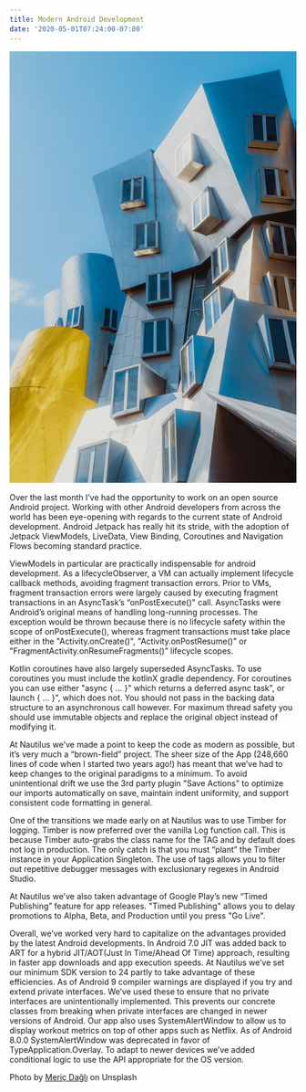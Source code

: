 ```yaml
---
title: Modern Android Development
date: '2020-05-01T07:24:00-07:00'
---
```

![Modern](/assets/images/modern.jpg)

Over the last month I’ve had the opportunity to work on an open source Android project.  Working with other Android developers from across the world has been eye-opening with regards to the current state of Android development.  Android Jetpack has really hit its stride, with the adoption of Jetpack ViewModels, LiveData, View Binding, Coroutines and Navigation Flows becoming standard practice.  

ViewModels in particular are practically indispensable for android development.  As a lifecycleObserver, a VM can actually implement lifecycle callback methods, avoiding fragment transaction errors. Prior to VMs, fragment transaction errors were largely caused by executing fragment transactions in an AsyncTask’s “onPostExecute()" call.  AsyncTasks were Android’s original means of handling long-running processes. The exception would be thrown because there is no lifecycle safety within the scope of onPostExecute(), whereas fragment transactions must take place either in the "Activity.onCreate()", "Activity.onPostResume()" or "FragmentActivity.onResumeFragments()” lifecycle scopes. 

Kotlin coroutines have also largely superseded AsyncTasks.  To use coroutines you must include the kotlinX gradle dependency. For coroutines you can use either "async { ... }" which returns a deferred async task", or launch { ... }", which does not.  You should not pass in the backing data structure to an asynchronous call however. For maximum thread safety you should use immutable objects and replace the original object instead of modifying it.

At Nautilus we’ve made a point to keep the code as modern as possible,  but it’s very much a “brown-field” project. The sheer size of the App (248,660 lines of code when I started two years ago!) has meant that we’ve had to keep changes to the original paradigms to a minimum.  To avoid unintentional drift we use the 3rd party plugin "Save Actions" to optimize our imports automatically on save, maintain indent uniformity, and support consistent code formatting in general.    

One of the transitions we made early on at Nautilus was to use Timber for logging. Timber is now preferred over the vanilla Log function call. This is because Timber auto-grabs the class name for the TAG and by default does not log in production. The only catch is that you must “plant” the Timber instance in your Application Singleton.  The use of tags allows you to filter out repetitive debugger messages with exclusionary regexes in Android Studio.

At Nautilus we’ve also taken advantage of Google Play’s new “Timed Publishing” feature for app releases. "Timed Publishing" allows you to delay promotions to Alpha, Beta, and Production until you press "Go Live".

Overall, we’ve worked very hard to capitalize on the advantages provided by the latest Android developments. In Android 7.0 JIT was added back to ART for a hybrid JIT/AOT(Just In Time/Ahead Of Time) approach, resulting in faster app downloads and app execution speeds.  At Nautilus we’ve set our minimum SDK version to 24 partly to take advantage of these efficiencies.  As of Android 9 compiler warnings are displayed if you try and extend private interfaces.  We’ve used these to ensure that no private interfaces are unintentionally implemented.  This prevents our concrete classes from breaking when private interfaces are changed in newer versions of Android.  Our app also uses SystemAlertWindow to allow us to display workout metrics on top of other apps such as Netflix. As of Android 8.0.0 SystemAlertWindow was deprecated in favor of TypeApplication.Overlay. To adapt to newer devices we’ve added conditional logic to use the API appropriate for the OS version.

Photo by [Meriç Dağlı](https://unsplash.com/@meric?utm_source=unsplash&utm_medium=referral&utm_content=creditCopyText) on Unsplash
